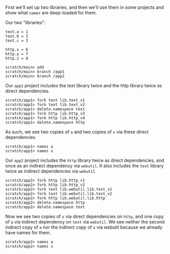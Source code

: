 First we'll set up two libraries, and then we'll use them in some projects and show what `names` are deep-loaded for them.

Our two "libraries":
``` unison :hide
text.a = 1
text.b = 2
text.c = 3

http.x = 6
http.y = 7
http.z = 8
```

``` ucm :hide
scratch/main> add
scratch/main> branch /app1
scratch/main> branch /app2
```

Our `app1` project includes the text library twice and the http library twice as direct dependencies.
``` ucm
scratch/app1> fork text lib.text_v1
scratch/app1> fork text lib.text_v2
scratch/app1> delete.namespace text
scratch/app1> fork http lib.http_v3
scratch/app1> fork http lib.http_v4
scratch/app1> delete.namespace http
```

As such, we see two copies of `a` and two copies of `x` via these direct dependencies.
``` ucm
scratch/app1> names a
scratch/app1> names x
```

Our `app2` project includes the `http` library twice as direct dependencies, and once as an indirect dependency via `webutil`.
It also includes the `text` library twice as indirect dependencies via `webutil`
``` ucm
scratch/app2> fork http lib.http_v1
scratch/app2> fork http lib.http_v2
scratch/app2> fork text lib.webutil.lib.text_v1
scratch/app2> fork text lib.webutil.lib.text_v2
scratch/app2> fork http lib.webutil.lib.http
scratch/app2> delete.namespace http
scratch/app2> delete.namespace text
```

Now we see two copies of `x` via direct dependencies on `http`, and one copy of `a` via indirect dependency on `text` via `webutil`.
We see neither the second indirect copy of `a` nor the indirect copy of `x` via webutil because we already have names for them.
``` ucm
scratch/app2> names a
scratch/app2> names x
```
